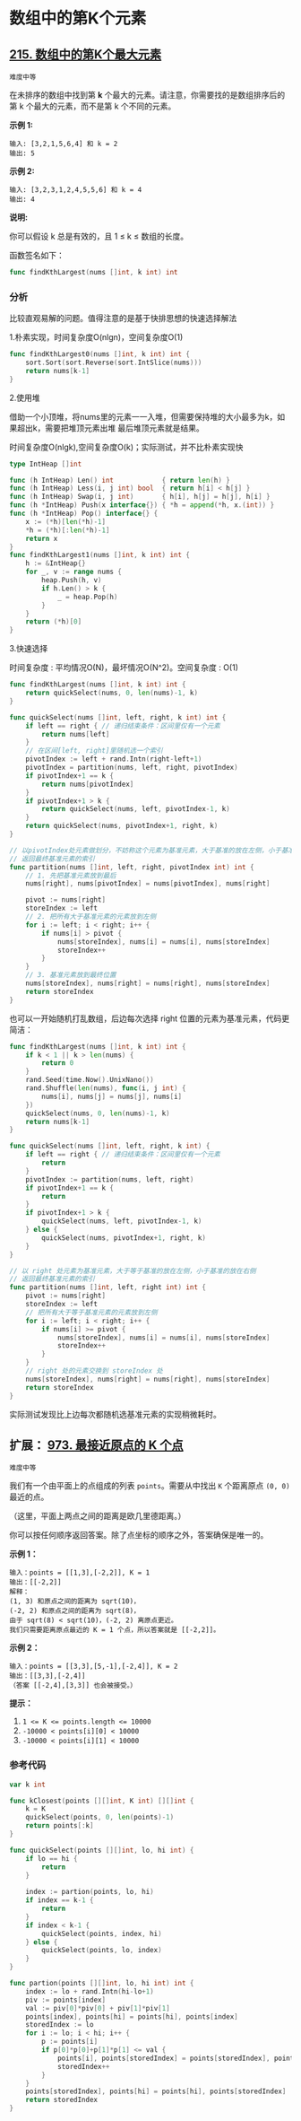 # 数组中的第K个元素

## [215. 数组中的第K个最大元素](https://leetcode-cn.com/problems/kth-largest-element-in-an-array/)

`难度中等`

在未排序的数组中找到第 **k** 个最大的元素。请注意，你需要找的是数组排序后的第 k 个最大的元素，而不是第 k 个不同的元素。

**示例 1:**

```
输入: [3,2,1,5,6,4] 和 k = 2
输出: 5
```

**示例 2:**

```
输入: [3,2,3,1,2,4,5,5,6] 和 k = 4
输出: 4
```

**说明:**

你可以假设 k 总是有效的，且 1 ≤ k ≤ 数组的长度。

函数签名如下：
```go
func findKthLargest(nums []int, k int) int
```

### 分析
比较直观易解的问题。值得注意的是基于快排思想的快速选择解法

1.朴素实现，时间复杂度O(nlgn)，空间复杂度O(1)
```go
func findKthLargest0(nums []int, k int) int {
	sort.Sort(sort.Reverse(sort.IntSlice(nums)))
	return nums[k-1]
}
```

2.使用堆

借助一个小顶堆，将nums里的元素一一入堆，但需要保持堆的大小最多为k，如果超出k，需要把堆顶元素出堆
最后堆顶元素就是结果。

时间复杂度O(nlgk),空间复杂度O(k)；实际测试，并不比朴素实现快

```go
type IntHeap []int

func (h IntHeap) Len() int            { return len(h) }
func (h IntHeap) Less(i, j int) bool  { return h[i] < h[j] }
func (h IntHeap) Swap(i, j int)       { h[i], h[j] = h[j], h[i] }
func (h *IntHeap) Push(x interface{}) { *h = append(*h, x.(int)) }
func (h *IntHeap) Pop() interface{} {
	x := (*h)[len(*h)-1]
	*h = (*h)[:len(*h)-1]
	return x
}
func findKthLargest1(nums []int, k int) int {
	h := &IntHeap{}
	for _, v := range nums {
		heap.Push(h, v)
		if h.Len() > k {
			_ = heap.Pop(h)
		}
	}
	return (*h)[0]
}
```

3.快速选择

时间复杂度 : 平均情况O(N)，最坏情况O(N^2)。空间复杂度 : O(1)
```go
func findKthLargest(nums []int, k int) int {
	return quickSelect(nums, 0, len(nums)-1, k)
}

func quickSelect(nums []int, left, right, k int) int {
	if left == right { // 递归结束条件：区间里仅有一个元素
		return nums[left]
	}
	// 在区间[left, right]里随机选一个索引
	pivotIndex := left + rand.Intn(right-left+1)
	pivotIndex = partition(nums, left, right, pivotIndex)
	if pivotIndex+1 == k {
		return nums[pivotIndex]
	}
	if pivotIndex+1 > k {
		return quickSelect(nums, left, pivotIndex-1, k)
	}
	return quickSelect(nums, pivotIndex+1, right, k)
}

// 以pivotIndex处元素做划分，不妨称这个元素为基准元素，大于基准的放在左侧，小于基准的放在右侧
// 返回最终基准元素的索引
func partition(nums []int, left, right, pivotIndex int) int {
	// 1. 先把基准元素放到最后
	nums[right], nums[pivotIndex] = nums[pivotIndex], nums[right]

	pivot := nums[right]
	storeIndex := left
	// 2. 把所有大于基准元素的元素放到左侧
	for i := left; i < right; i++ {
		if nums[i] > pivot {
			nums[storeIndex], nums[i] = nums[i], nums[storeIndex]
			storeIndex++
		}
	}
	// 3. 基准元素放到最终位置
	nums[storeIndex], nums[right] = nums[right], nums[storeIndex]
	return storeIndex
}
```

也可以一开始随机打乱数组，后边每次选择 right 位置的元素为基准元素，代码更简洁：

```go
func findKthLargest(nums []int, k int) int {
	if k < 1 || k > len(nums) {
		return 0
	}
	rand.Seed(time.Now().UnixNano())
	rand.Shuffle(len(nums), func(i, j int) {
		nums[i], nums[j] = nums[j], nums[i]
	})
	quickSelect(nums, 0, len(nums)-1, k)
	return nums[k-1]
}

func quickSelect(nums []int, left, right, k int) {
	if left == right { // 递归结束条件：区间里仅有一个元素
		return
	}
	pivotIndex := partition(nums, left, right)
	if pivotIndex+1 == k {
		return
	}
	if pivotIndex+1 > k {
		quickSelect(nums, left, pivotIndex-1, k)
	} else {
		quickSelect(nums, pivotIndex+1, right, k)
	}
}

// 以 right 处元素为基准元素，大于等于基准的放在左侧，小于基准的放在右侧
// 返回最终基准元素的索引
func partition(nums []int, left, right int) int {
	pivot := nums[right]
	storeIndex := left
	// 把所有大于等于基准元素的元素放到左侧
	for i := left; i < right; i++ {
		if nums[i] >= pivot {
			nums[storeIndex], nums[i] = nums[i], nums[storeIndex]
			storeIndex++
		}
	}
	// right 处的元素交换到 storeIndex 处
	nums[storeIndex], nums[right] = nums[right], nums[storeIndex]
	return storeIndex
}
```
实际测试发现比上边每次都随机选基准元素的实现稍微耗时。

## 扩展： [973. 最接近原点的 K 个点](https://leetcode-cn.com/problems/k-closest-points-to-origin)
`难度中等`

我们有一个由平面上的点组成的列表 `points`。需要从中找出 `K` 个距离原点 `(0, 0)` 最近的点。

（这里，平面上两点之间的距离是欧几里德距离。）

你可以按任何顺序返回答案。除了点坐标的顺序之外，答案确保是唯一的。

 

**示例 1：**

```
输入：points = [[1,3],[-2,2]], K = 1
输出：[[-2,2]]
解释： 
(1, 3) 和原点之间的距离为 sqrt(10)，
(-2, 2) 和原点之间的距离为 sqrt(8)，
由于 sqrt(8) < sqrt(10)，(-2, 2) 离原点更近。
我们只需要距离原点最近的 K = 1 个点，所以答案就是 [[-2,2]]。
```

**示例 2：**

```
输入：points = [[3,3],[5,-1],[-2,4]], K = 2
输出：[[3,3],[-2,4]]
（答案 [[-2,4],[3,3]] 也会被接受。）
```

 

**提示：**

1. `1 <= K <= points.length <= 10000`
2. `-10000 < points[i][0] < 10000`
3. `-10000 < points[i][1] < 10000`

### 参考代码
```go
var k int

func kClosest(points [][]int, K int) [][]int {
    k = K
    quickSelect(points, 0, len(points)-1)
    return points[:k]
}

func quickSelect(points [][]int, lo, hi int) {
    if lo == hi {
        return
    }
    
    index := partion(points, lo, hi)
    if index == k-1 {
        return
    }
    if index < k-1 {
        quickSelect(points, index, hi)
    } else {
        quickSelect(points, lo, index)
    }
}

func partion(points [][]int, lo, hi int) int {
    index := lo + rand.Intn(hi-lo+1)
    piv := points[index]
    val := piv[0]*piv[0] + piv[1]*piv[1]
    points[index], points[hi] = points[hi], points[index]
    storedIndex := lo
    for i := lo; i < hi; i++ {
        p := points[i]        
        if p[0]*p[0]+p[1]*p[1] <= val {
            points[i], points[storedIndex] = points[storedIndex], points[i]
            storedIndex++
        }
    }
    points[storedIndex], points[hi] = points[hi], points[storedIndex]
    return storedIndex
}
```
